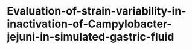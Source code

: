 # Evaluation-of-strain-variability-in-inactivation-of-Campylobacter-jejuni-in-simulated-gastric-fluid